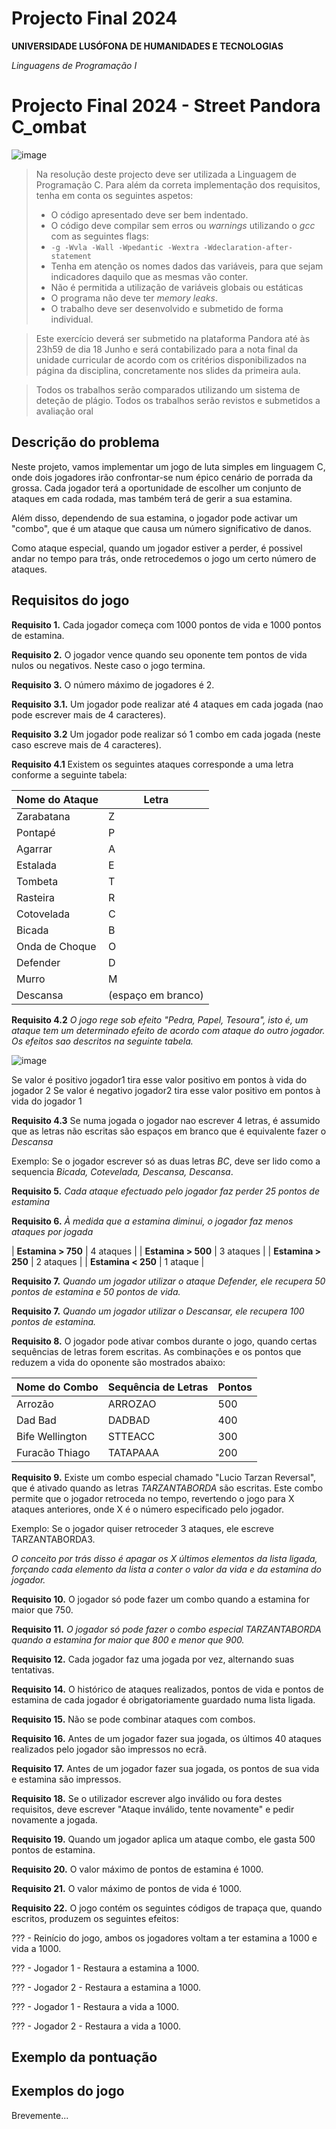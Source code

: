 # Projecto Final 2024

**UNIVERSIDADE LUSÓFONA DE HUMANIDADES E TECNOLOGIAS**

*Linguagens de Programação I*

# Projecto Final 2024 - Street Pandora C_ombat

![image](https://github.com/LP1ULHT/2024ProjectoFinal/assets/98768479/43f09cab-9b86-4523-a9e0-20cd7d4bd8e9)


>Na resolução deste projecto deve ser utilizada a Linguagem de Programação C. Para além da correta implementação dos requisitos, tenha em conta os seguintes aspetos:
>- O código apresentado deve ser bem indentado. 
>- O código deve compilar sem erros ou *warnings* utilizando o *gcc* com as seguintes flags:
>- `-g -Wvla -Wall -Wpedantic -Wextra -Wdeclaration-after-statement`
>- Tenha em atenção os nomes dados das variáveis, para que sejam indicadores daquilo que as mesmas vão conter.
>- Não é permitida a utilização de variáveis globais ou estáticas
>- O programa não deve ter *memory leaks*.
>- O trabalho deve ser desenvolvido e submetido de forma individual.

>Este exercício deverá ser submetido na plataforma Pandora até às 23h59 de dia 18 Junho e será contabilizado para a nota final da unidade curricular de acordo com os critérios disponibilizados na página da disciplina, concretamente nos slides da primeira aula.

>Todos os trabalhos serão comparados utilizando um sistema de deteção de plágio.
>Todos os trabalhos serão revistos e submetidos a avaliação oral

## Descrição do problema
Neste projeto, vamos implementar um jogo de luta simples em linguagem C, onde dois jogadores irão confrontar-se num épico cenário de porrada da grossa. 
Cada jogador terá a oportunidade de escolher um conjunto de ataques em cada rodada, mas também terá de gerir a sua estamina. 

Além disso, dependendo de sua estamina, o jogador pode activar um "combo", que é um ataque que causa um número significativo de danos.

Como ataque especial, quando um jogador estiver a perder, é possivel andar no tempo para trás, onde retrocedemos o jogo um certo número de ataques.

## Requisitos do jogo

**Requisito 1.**
Cada jogador começa com 1000 pontos de vida e 1000 pontos de estamina.

**Requisito 2.**
O jogador vence quando seu oponente tem pontos de vida nulos ou negativos. Neste caso o jogo termina.

**Requisito 3.**
O número máximo de jogadores é 2.

**Requisito 3.1.**
Um jogador pode realizar até 4 ataques em cada jogada (nao pode escrever mais de 4 caracteres).

**Requisito 3.2**
Um jogador pode realizar só 1 combo em cada jogada (neste caso escreve mais de 4 caracteres).

**Requisito 4.1**
Existem os seguintes ataques corresponde a uma letra conforme a seguinte tabela:

| **Nome do Ataque** | **Letra** |
| --- | --- |
| Zarabatana | Z |
| Pontapé | P | 
| Agarrar | A | 
| Estalada | E |
| Tombeta | T |
| Rasteira | R |
| Cotovelada | C |
| Bicada | B | 
| Onda de Choque | O |
| Defender | D |
| Murro | M |
| Descansa | (espaço em branco)|

**Requisito 4.2**
*O jogo rege sob efeito "Pedra, Papel, Tesoura", isto é, um ataque tem um determinado efeito de acordo com ataque do outro jogador. Os efeitos sao descritos na seguinte tabela.*

![image](https://github.com/LP1ULHT/2024ProjectoFinal/assets/98768479/29413bcf-89a5-4d98-bea9-97e294a5a456)

Se valor é positivo jogador1 tira esse valor positivo em pontos à vida do jogador 2
Se valor é negativo jogador2 tira esse valor positivo em pontos à vida do jogador 1

**Requisito 4.3**
Se numa jogada o jogador nao escrever 4 letras, é assumido que as letras não escritas são espaços em branco que é equivalente fazer o *Descansa*

Exemplo: Se o jogador escrever só as duas letras *BC*, deve ser lido como a sequencia *Bicada, Cotevelada, Descansa, Descansa*.


**Requisito 5.**
*Cada ataque efectuado pelo jogador faz perder 25 pontos de estamina*

**Requisito 6.**
*À medida que a estamina diminui, o jogador faz menos ataques por jogada*

| **Estamina > 750** | 4 ataques |
| **Estamina > 500** | 3 ataques |
| **Estamina > 250** | 2 ataques |
| **Estamina < 250** | 1 ataque |

**Requisito 7.**
*Quando um jogador utilizar o ataque Defender, ele recupera 50 pontos de estamina e 50 pontos de vida.*

**Requisito 7.**
*Quando um jogador utilizar o Descansar, ele recupera 100 pontos de estamina.*

**Requisito 8.**
O jogador pode ativar combos durante o jogo, quando certas sequências de letras forem escritas. As combinações e os pontos que reduzem a vida do oponente são mostrados abaixo:

| Nome do Combo | Sequência de Letras | Pontos |
| --- | --- | --- |
| Arrozão | ARROZAO | 500 |
| Dad Bad | DADBAD | 400 |
| Bife Wellington | STTEACC | 300 |
| Furacão Thiago | TATAPAAA | 200 |

**Requisito 9.**
Existe um combo especial chamado "Lucio Tarzan Reversal", que é ativado quando as letras *TARZANTABORDA* são escritas. Este combo permite que o jogador retroceda no tempo, revertendo o jogo para X ataques anteriores, onde X é o número especificado pelo jogador.

Exemplo:
Se o jogador quiser retroceder 3 ataques, ele escreve TARZANTABORDA3.

*O conceito por trás disso é apagar os X últimos elementos da lista ligada, forçando cada elemento da lista a conter o valor da vida e da estamina do jogador.*

**Requisito 10.**
O jogador só pode fazer um combo quando a estamina for maior que 750.

**Requisito 11.**
*O jogador só pode fazer o combo especial *TARZANTABORDA* quando a estamina for maior que 800 e menor que 900.*

**Requisito 12.**
Cada jogador faz uma jogada por vez, alternando suas tentativas.

**Requisito 14.**
O histórico de ataques realizados, pontos de vida e pontos de estamina de cada jogador é obrigatoriamente guardado numa lista ligada.

**Requisito 15.**
Não se pode combinar ataques com combos.

**Requisito 16.**
Antes de um jogador fazer sua jogada, os últimos 40 ataques realizados pelo jogador são impressos no ecrã.

**Requisito 17.**
Antes de um jogador fazer sua jogada, os pontos de sua vida e estamina são impressos.

**Requisito 18.**
Se o utilizador escrever algo inválido ou fora destes requisitos, deve escrever "Ataque inválido, tente novamente" e pedir novamente a jogada.

**Requisito 19.**
Quando um jogador aplica um ataque combo, ele gasta 500 pontos de estamina.

**Requisito 20.**
O valor máximo de pontos de estamina é 1000.

**Requisito 21.**
O valor máximo de pontos de vida é 1000.

**Requisito 22.**
O jogo contém os seguintes códigos de trapaça que, quando escritos, produzem os seguintes efeitos:

??? - Reinício do jogo, ambos os jogadores voltam a ter estamina a 1000 e vida a 1000.

??? - Jogador 1 - Restaura a estamina a 1000.

??? - Jogador 2 - Restaura a estamina a 1000.

??? - Jogador 1 - Restaura a vida a 1000.

??? - Jogador 2 - Restaura a vida a 1000.


## Exemplo da pontuação


## Exemplos do jogo
Brevemente...

